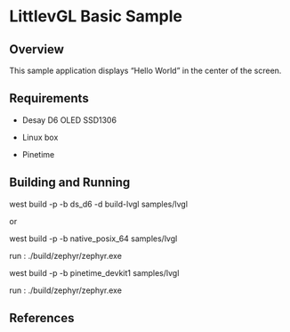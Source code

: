# LittlevGL Basic Sample

## Overview

This sample application displays “Hello World” in the center of the screen.

## Requirements


* Desay D6 OLED SSD1306


* Linux box


* Pinetime

## Building and Running

west build -p -b ds_d6 -d build-lvgl samples/lvgl

or

west build -p -b native_posix_64 samples/lvgl

run : ./build/zephyr/zephyr.exe

west build -p -b pinetime_devkit1 samples/lvgl

run : ./build/zephyr/zephyr.exe

## References
